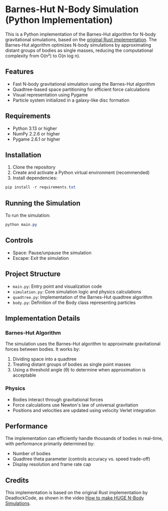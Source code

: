 # Barnes-Hut N-Body Simulation (Python Implementation)

This is a Python implementation of the Barnes-Hut algorithm for N-body gravitational simulations, based on the [original Rust implementation](https://github.com/DeadlockCode/barnes-hut). The Barnes-Hut algorithm optimizes N-body simulations by approximating distant groups of bodies as single masses, reducing the computational complexity from O(n²) to O(n log n).

## Features
- Fast N-body gravitational simulation using the Barnes-Hut algorithm
- Quadtree-based space partitioning for efficient force calculations
- Visual representation using Pygame
- Particle system initialized in a galaxy-like disc formation

## Requirements
- Python 3.13 or higher
- NumPy 2.2.6 or higher
- Pygame 2.6.1 or higher

## Installation

1. Clone the repository
2. Create and activate a Python virtual environment (recommended)
3. Install dependencies:
```powershell
pip install -r requirements.txt
```

## Running the Simulation

To run the simulation:
```powershell
python main.py
```

## Controls
- Space: Pause/unpause the simulation
- Escape: Exit the simulation

## Project Structure
- `main.py`: Entry point and visualization code
- `simulation.py`: Core simulation logic and physics calculations
- `quadtree.py`: Implementation of the Barnes-Hut quadtree algorithm
- `body.py`: Definition of the Body class representing particles

## Implementation Details

### Barnes-Hut Algorithm
The simulation uses the Barnes-Hut algorithm to approximate gravitational forces between bodies. It works by:
1. Dividing space into a quadtree
2. Treating distant groups of bodies as single point masses
3. Using a threshold angle (θ) to determine when approximation is acceptable

### Physics
- Bodies interact through gravitational forces
- Force calculations use Newton's law of universal gravitation
- Positions and velocities are updated using velocity Verlet integration

## Performance
The implementation can efficiently handle thousands of bodies in real-time, with performance primarily determined by:
- Number of bodies
- Quadtree theta parameter (controls accuracy vs. speed trade-off)
- Display resolution and frame rate cap

## Credits
This implementation is based on the original Rust implementation by DeadlockCode, as shown in the video [How to make HUGE N-Body Simulations](https://youtu.be/nZHjD3cI-EU).